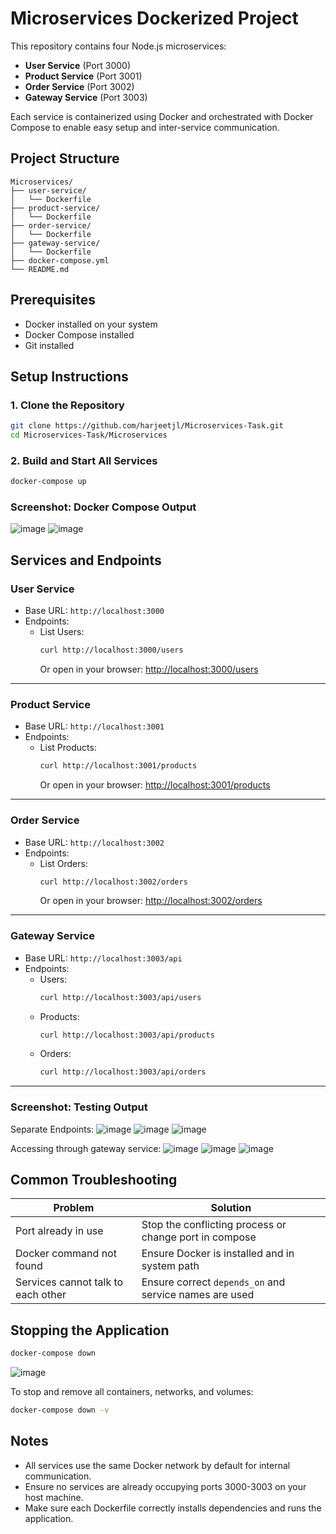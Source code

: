 
# Microservices Dockerized Project

This repository contains four Node.js microservices:

- **User Service** (Port 3000)  
- **Product Service** (Port 3001)  
- **Order Service** (Port 3002)  
- **Gateway Service** (Port 3003)

Each service is containerized using Docker and orchestrated with Docker Compose to enable easy setup and inter-service communication.

## Project Structure

```
Microservices/
├── user-service/
│   └── Dockerfile
├── product-service/
│   └── Dockerfile
├── order-service/
│   └── Dockerfile
├── gateway-service/
│   └── Dockerfile
├── docker-compose.yml
└── README.md
```

## Prerequisites

- Docker installed on your system  
- Docker Compose installed  
- Git installed 

## Setup Instructions

### 1. Clone the Repository

```bash
git clone https://github.com/harjeetjl/Microservices-Task.git
cd Microservices-Task/Microservices
```

### 2. Build and Start All Services

```bash
docker-compose up 
```

### Screenshot: Docker Compose Output

![image](https://github.com/user-attachments/assets/4f71a261-a9e6-45ed-9b92-cd7ed967b66f)
![image](https://github.com/user-attachments/assets/2a34b996-d811-4a21-9444-db6b4d4a9a5b)


## Services and Endpoints

### User Service
- Base URL: `http://localhost:3000`
- Endpoints:
  - List Users:
    ```bash
    curl http://localhost:3000/users
    ```
    Or open in your browser: [http://localhost:3000/users](http://localhost:3000/users)

---

### Product Service
- Base URL: `http://localhost:3001`
- Endpoints:
  - List Products:
    ```bash
    curl http://localhost:3001/products
    ```
    Or open in your browser: [http://localhost:3001/products](http://localhost:3001/products)

---

### Order Service
- Base URL: `http://localhost:3002`
- Endpoints:
  - List Orders:
    ```bash
    curl http://localhost:3002/orders
    ```
    Or open in your browser: [http://localhost:3002/orders](http://localhost:3002/orders)

---

### Gateway Service
- Base URL: `http://localhost:3003/api`
- Endpoints:
  - Users:
    ```bash
    curl http://localhost:3003/api/users
    ```
  - Products:
    ```bash
    curl http://localhost:3003/api/products
    ```
  - Orders:
    ```bash
    curl http://localhost:3003/api/orders
    ```

---


### Screenshot: Testing Output

Separate Endpoints:
![image](https://github.com/user-attachments/assets/b6bc6b05-f4fb-489e-895c-237e8df9aecb)
![image](https://github.com/user-attachments/assets/9c5a3c62-2a04-4b0e-9f70-bf78221cebd8)
![image](https://github.com/user-attachments/assets/b3558d90-32ab-4e32-8916-d9f0666ea573)

Accessing through gateway service:
![image](https://github.com/user-attachments/assets/b416d3d7-61e7-4cfa-a090-e650a4436a8f)
![image](https://github.com/user-attachments/assets/2f164a95-1926-464b-89f3-803296ec56a0)
![image](https://github.com/user-attachments/assets/b90dc74e-5a37-46d0-b780-8c8d084f673b)


## Common Troubleshooting

| Problem                            | Solution                                                 |
|------------------------------------|----------------------------------------------------------|
| Port already in use                | Stop the conflicting process or change port in compose   |                |
| Docker command not found           | Ensure Docker is installed and in system path            |
| Services cannot talk to each other | Ensure correct `depends_on` and service names are used   |

## Stopping the Application

```bash
docker-compose down
```
![image](https://github.com/user-attachments/assets/8e84e3f4-5e73-4067-8700-2dfe218f66a3)


To stop and remove all containers, networks, and volumes:

```bash
docker-compose down -v
```

## Notes

- All services use the same Docker network by default for internal communication.
- Ensure no services are already occupying ports 3000-3003 on your host machine.
- Make sure each Dockerfile correctly installs dependencies and runs the application.
